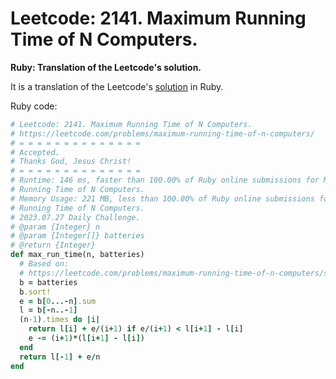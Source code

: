 # Leetcode: 2141. Maximum Running Time of N Computers.

**Ruby: Translation of the Leetcode's solution.**

It is a translation of the Leetcode's [solution](https://leetcode.com/problems/maximum-running-time-of-n-computers/) in Ruby.

Ruby code:
```Ruby
# Leetcode: 2141. Maximum Running Time of N Computers.
# https://leetcode.com/problems/maximum-running-time-of-n-computers/
# = = = = = = = = = = = = = =
# Accepted.
# Thanks God, Jesus Christ!
# = = = = = = = = = = = = = =
# Runtime: 146 ms, faster than 100.00% of Ruby online submissions for Maximum
# Running Time of N Computers.
# Memory Usage: 221 MB, less than 100.00% of Ruby online submissions for Maximum
# Running Time of N Computers.
# 2023.07.27 Daily Challenge.
# @param {Integer} n
# @param {Integer[]} batteries
# @return {Integer}
def max_run_time(n, batteries)
  # Based on:
  # https://leetcode.com/problems/maximum-running-time-of-n-computers/solution/
  b = batteries
  b.sort!
  e = b[0...-n].sum
  l = b[-n..-1]
  (n-1).times do |i|
    return l[i] + e/(i+1) if e/(i+1) < l[i+1] - l[i]
    e -= (i+1)*(l[i+1] - l[i])
  end
  return l[-1] + e/n
end
```

